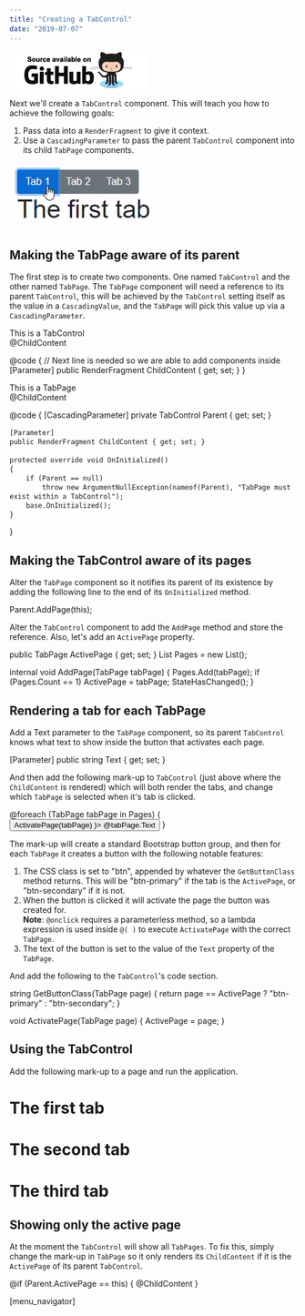 ```yaml
---
title: "Creating a TabControl"
date: "2019-07-07"
---
```


[![](images/SourceLink.png)](https://github.com/mrpmorris/blazor-university/tree/master/src/TemplatedComponents/CreatingATabControl)

Next we'll create a `TabControl` component. This will teach you how to achieve the following goals:

1. Pass data into a `RenderFragment` to give it context.
2. Use a `CascadingParameter` to pass the parent `TabControl` component into its child `TabPage` components.

![](images/TabControl.gif)

## Making the TabPage aware of its parent

The first step is to create two components. One named `TabControl` and the other named `TabPage`. The `TabPage` component will need a reference to its parent `TabControl`, this will be achieved by the `TabControl` setting itself as the value in a `CascadingValue`, and the `TabPage` will pick this value up via a `CascadingParameter`.

<div>This is a TabControl</div>
<CascadingValue Value="this">
  @ChildContent
</CascadingValue>

@code {
	// Next line is needed so we are able to add <TabPage> components inside
	[Parameter]
	public RenderFragment ChildContent { get; set; }
}

<div>This is a TabPage</div>
@ChildContent

@code {
	\[CascadingParameter\]
	private TabControl Parent { get; set; }

	[Parameter]
	public RenderFragment ChildContent { get; set; }

	protected override void OnInitialized()
	{
		if (Parent == null)
			throw new ArgumentNullException(nameof(Parent), "TabPage must exist within a TabControl");
		base.OnInitialized();
	}
}

## Making the TabControl aware of its pages

Alter the `TabPage` component so it notifies its parent of its existence by adding the following line to the end of its `OnInitialized` method.

Parent.AddPage(this);

Alter the `TabControl` component to add the `AddPage` method and store the reference. Also, let's add an `ActivePage` property.

public TabPage ActivePage { get; set; }
List<TabPage> Pages = new List<TabPage>();

internal void AddPage(TabPage tabPage)
{
	Pages.Add(tabPage);
	if (Pages.Count == 1)
		ActivePage = tabPage;
	StateHasChanged();
}

## Rendering a tab for each TabPage

Add a Text parameter to the `TabPage` component, so its parent `TabControl` knows what text to show inside the button that activates each page.

[Parameter]
public string Text { get; set; }

And then add the following mark-up to `TabControl` (just above where the `ChildContent` is rendered) which will both render the tabs, and change which `TabPage` is selected when it's tab is clicked.

<div class="btn-group" role="group">
	@foreach (TabPage tabPage in Pages)
	{
		<button type="button"
		  class="btn @GetButtonClass(tabPage)"
		  @onclick=@( () => ActivatePage(tabPage) )>
			@tabPage.Text
		</button>
	}
</div>

The mark-up will create a standard Bootstrap button group, and then for each `TabPage` it creates a button with the following notable features:

1. The CSS class is set to "btn", appended by whatever the `GetButtonClass` method returns. This will be "btn-primary" if the tab is the `ActivePage`, or "btn-secondary" if it is not.
2. When the button is clicked it will activate the page the button was created for.  
    **Note**: `@onclick` requires a parameterless method, so a lambda expression is used inside `@( )` to execute `ActivatePage` with the correct `TabPage`.
3. The text of the button is set to the value of the `Text` property of the `TabPage`.

And add the following to the `TabControl`'s code section.

string GetButtonClass(TabPage page)
{
	return page == ActivePage ? "btn-primary" : "btn-secondary";
}

void ActivatePage(TabPage page)
{
	ActivePage = page;
}

## Using the TabControl

Add the following mark-up to a page and run the application.

<TabControl>
	<TabPage Text="Tab 1">
		<h1>The first tab</h1>
	</TabPage>
	<TabPage Text="Tab 2">
		<h1>The second tab</h1>
	</TabPage>
	<TabPage Text="Tab 3">
		<h1>The third tab</h1>
	</TabPage>
</TabControl>

## Showing only the active page

At the moment the `TabControl` will show all `TabPages`. To fix this, simply change the mark-up in `TabPage` so it only renders its `ChildContent` if it is the `ActivePage` of its parent `TabControl`.

@if (Parent.ActivePage == this)
{
	@ChildContent
}

\[menu\_navigator\]
